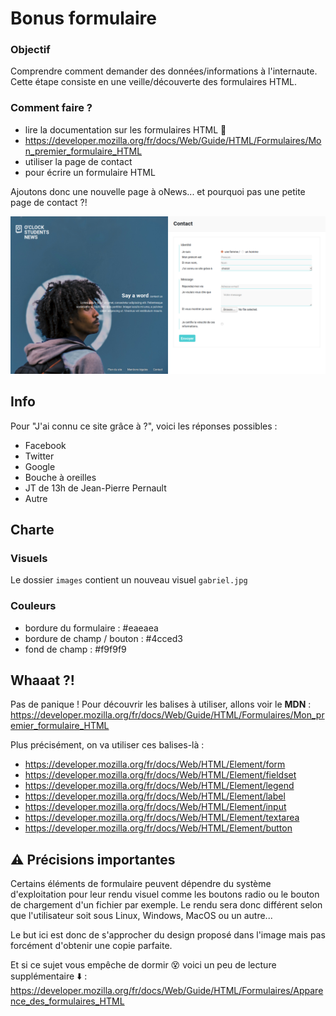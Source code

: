 # Bonus formulaire

### Objectif

Comprendre comment demander des données/informations à l'internaute. Cette étape consiste en une veille/découverte des formulaires HTML.

### Comment faire ?

- lire la documentation sur les formulaires HTML :tada:
- https://developer.mozilla.org/fr/docs/Web/Guide/HTML/Formulaires/Mon_premier_formulaire_HTML
- utiliser la page de contact
- pour écrire un formulaire HTML

Ajoutons donc une nouvelle page à oNews... et pourquoi pas une petite page de contact ?!

![homepage](contact.png)

## Info

Pour "J'ai connu ce site grâce à ?", voici les réponses possibles :
- Facebook
- Twitter
- Google
- Bouche à oreilles
- JT de 13h de Jean-Pierre Pernault
- Autre

## Charte

### Visuels

Le dossier `images` contient un nouveau visuel `gabriel.jpg`

### Couleurs

- bordure du formulaire : #eaeaea
- bordure de champ / bouton : #4cced3
- fond de champ : #f9f9f9

## Whaaat ?!

Pas de panique ! Pour découvrir les balises à utiliser, allons voir le **MDN** :
https://developer.mozilla.org/fr/docs/Web/Guide/HTML/Formulaires/Mon_premier_formulaire_HTML

Plus précisément, on va utiliser ces balises-là :
* https://developer.mozilla.org/fr/docs/Web/HTML/Element/form
* https://developer.mozilla.org/fr/docs/Web/HTML/Element/fieldset
* https://developer.mozilla.org/fr/docs/Web/HTML/Element/legend
* https://developer.mozilla.org/fr/docs/Web/HTML/Element/label
* https://developer.mozilla.org/fr/docs/Web/HTML/Element/input
* https://developer.mozilla.org/fr/docs/Web/HTML/Element/textarea
* https://developer.mozilla.org/fr/docs/Web/HTML/Element/button

## :warning: Précisions importantes

Certains éléments de formulaire peuvent dépendre du système d'exploitation pour leur rendu visuel comme les boutons radio ou le bouton de chargement d'un fichier par exemple. Le rendu sera donc différent selon que l'utilisateur soit sous Linux, Windows, MacOS ou un autre...

Le but ici est donc de s'approcher du design proposé dans l'image mais pas forcément d'obtenir une copie parfaite.

Et si ce sujet vous empêche de dormir :dizzy_face: voici un peu de lecture supplémentaire :arrow_down: :  
https://developer.mozilla.org/fr/docs/Web/Guide/HTML/Formulaires/Apparence_des_formulaires_HTML
